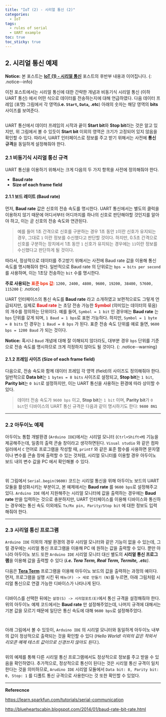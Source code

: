```yaml
---
title: "IoT (2) - 시리얼 통신 (2)"
categories:
  - IoT
tags:
  - rules of serial
  - UART example
toc: true
toc_sticky: true
---
```


## 2. 시리얼 통신 예제

**Notice:** 본 포스트는 **[IoT (1) - 시리얼 통신](https://enidanny.github.io/iot/serial-uart/)** 포스트의 후반부 내용과 이어집니다.
{: .notice--info}

이전 포스트에서는 시리얼 통신에 대한 간략한 개념과 비동기식 시리얼 통신 (이하 UART 통신) 에서 어떤 식으로 데이터를 전송하는지에 대해 언급하였다. 다음 데이터 프레임 (포맷) 그림에서 각 영역(**i.e. `Start`, `Data`, .etc**) 아래의 숫자는 해당 영역의 **bits** 사이즈를 보여준다.

<figure style="width: 100%">
  <img src="{{ site.url }}{{ site.baseurl }}/assets/images/serial-uart-fig-3.png" alt="">
</figure>

UART 통신에서 데이터 프레임의 시작과 끝이 **Start bit**와 **Stop bit**라는 것은 알고 있지만, 위 그림에서 볼 수 있듯이 **Start bit** 이외의 영역은 크기가 고정되어 있지 않음을 확인할 수 있다. 따라서, UART 인터페이스로 정보를 주고 받기 위해서는 사전에 **통신 규격**을 동일하게 설정해줘야 한다.

### 2.1 비동기식 시리얼 통신 규격

UART 통신을 이용하기 위해서는 크게 다음의 두 가지 항목을 사전에 정의해줘야 한다.

* **Baud rate**
* **Size of each frame field**

#### 2.1.1 보드 레이트 (Baud rate)

먼저, **Baud rate** 값은 신호의 전송 속도를 명시한다. UART 통신에서는 별도의 클럭을 이용하지 않기 때문에 어디서부터 어디까지를 하나의 신호로 판단해야할 것인지를 알아야 하고, 이는 곧 신호의 전송 속도와 연관된다. 

>예를 들어 1초 간격으로 신호를 구분하는 경우 1초 동안 `1`이란 신호가 유지되는 경우, 그대로 `1` 이란 정보를 수신했다고 판단할 것이다. 하지만, 0.5초 간격으로 신호를 구분하는 장치에서 1초 동안 `1` 신호가 유지되는 경우에는 `11`이란 정보를 수신했다고 판단하게 될 것이다.

따라서, 정상적으로 데이터를 주고받기 위해서는 사전에 Baud rate 값을 이용해 통신 속도를 명시해줘야 한다. 일반적으로 Baud rate 의 단위로는 `bps = bits per second`를 사용하며, 이는 1초당 전송하는 `bit` 수를 명시한다.

**주로 사용되는** <span style="color:#EF2F0F"><b>표준 bps 값:</b></span> `1200, 2400, 4800, 9600, 19200, 38400, 57600, 115200`
{: .notice}

UART 인터페이스의 통신 속도를 **Baud rate** 라고 소개하였고 보편적으로도 그렇게 언급되지만, 실제로 <span style="color:#DF0F0F"><b>Baud rate</b></span> 는 초당 전송 가능한 <span style="color:#DF0F0F"><b>Symbol</b></span> (의미있는 데이터의 묶음)의 개수를 정의하는 단위이다. 예를 들어, `Symbol = 1 bit` 인 경우에는 **Baud rate** 는 `bps` 단위를 갖게 되며, `1 Baud = 1 bps`로 표현 가능하다. 하지만, `Symbol = 1 byte = 8 bits` 인 경우는 `1 Baud = 8 bps` 가 된다. 표준 전송 속도 단위를 예로 들면, `9600 bps = 1200 Baud` 가 되는 것이다.

**Notice:** 혹시나 `Baud` 개념에 대해 잘 이해되지 않더라도, 대부분 경우 `bps` 단위를 기준으로 전송 속도를 명시하므로 크게 걱정하지 않아도 될 것이다.
{: .notice--warning}

#### 2.1.2 프레임 사이즈 (Size of each frame field)

다음으로, 전송 속도와 함께 데이터 프레임 각 영역 (field)의 사이즈도 정의해줘야 한다. 일반적으로  **Data bit**는 `1 bytes = 8 bits` 사이즈로 설정되고, **Stop bit**는 `1 bit`, **Parity bit**는 `0 bit`로 설정하지만, 이는 UART 통신을 사용하는 환경에 따라 상이할 수 있다.

>데이터 전송 속도가 `9600 bps` 이고, **Stop bit**는 `1 bit` 이며, **Parity bit**가 `0 bit`인 디바이스의 UART 통신 규격은 다음과 같이 명시하기도 한다: **`9600 8N1`**

---

### 2.2 아두이노 예제

아두이노 통합 개발환경 (`Arduino IDE`)에서는 시리얼 모니터 (`Ctrl+Shift+M`) 기능을 제공해주는데, 일종의 출력 콘솔 창이라고 생각하면된다. `Visual studio` 와 같은 컴파일러에서 `C` 언어로 프로그램을 작성할 때, `printf` 와 같은 표준 함수를 사용하면 문자열이나 변수를 콘솔 창에 출력할 수 있는 것처럼, 시리얼 모니터를 이용할 경우 아두이노 보드 내의 변수 값을 PC 에서 확인해볼 수 있다.

<figure style="width: 100%">
  <img src="{{ site.url }}{{ site.baseurl }}/assets/images/serial-uart2-fig-1.png" alt="">
</figure>

<figure style="width: 100%">
  <img src="{{ site.url }}{{ site.baseurl }}/assets/images/serial-uart2-fig-2.png" alt="">
</figure>

위 그림에서 `Serial.begin(9600)` 코드는 시리얼 통신을 위해 아두이노 보드의 UART 모듈을 활성화시키는 부분이고, 본 예제에서는 **Baud rate** 를 `9600 bps`로 설정해주고 있다. `Arduino IDE` 에서 지원해주는 시리얼 모니터에 값을 출력하는 경우에는 **Baud rate** 만을 입력하는 것으로 충분하지만, UART 인터페이스를 이용해 디바이스와 통신하는 경우에는 통신 속도 이외에도 `Tx/Rx pin, Parity/Stop bit` 에 대한 정보도 입력해줘야 한다.

---

### 2.3 시리얼 통신 프로그램

`Arduino IDE` 이외의 개발 환경의 경우 시리얼 모니터와 같은 기능이 없을 수 있는데, 그럴 경우에는 시리얼 통신 프로그램을 이용해 PC 에 원하는 값을 출력할 수 있다. 뿐만 아니라 아두이노 보드 또한 `Arduino IDE` 시리얼 모니터 대신 별도의 **시리얼 통신 프로그램**을 이용해 값을 출력할 수 있다 (***i.e. Tera Term, Real Term, Termite, .etc**)*.

다음은 **[Tera Term](https://tera-term.ko.softonic.com/)** 프로그램을 이용해 아두이노 보드의 값을 출력하는 과정의 예이다. 먼저, 프로그램을 실행 시킨 뒤 `메뉴(F) -> 새로 만들기 (N)`를 누르면, 아래 그림처럼 시리얼 통신으로 연결 가능한 디바이스가 나타나게 된다.

<figure style="width: 100%">
  <img src="{{ site.url }}{{ site.baseurl }}/assets/images/serial-uart2-fig-3.png" alt="">
</figure>

디바이스를 선택한 뒤에는 `설정(S) -> 시리얼포트(E)`에서 통신 규격을 설정해줘야 한다. 위의 아두이노 예제 코드에서는 **Baud rate** 만 설정해주었는데, 나머지 규격에 대해서는 기본 값을 모르기 때문에 일단은 통신 속도에 대해 `9600 bps`로 설정해주었다.

<figure style="width: 100%">
  <img src="{{ site.url }}{{ site.baseurl }}/assets/images/serial-uart2-fig-4.png" alt="">
</figure>

<figure style="width: 100%">
  <img src="{{ site.url }}{{ site.baseurl }}/assets/images/serial-uart2-fig-5.png" alt="">
</figure>

아래 그림에서 볼 수 있듯이, `Arduino IDE` 의 시리얼 모니터와 동일하게 아두이노 내부의 값이 정상적으로 출력되는 것을 확인할 수 있다 (*Hello World! 이외의 값은 적외서 리모콘 예제 테스트 값이므로 신경쓰지 않아도 된다.*).

<figure style="width: 100%">
  <img src="{{ site.url }}{{ site.baseurl }}/assets/images/serial-uart2-fig-6.png" alt="">
</figure>

위의 예제를 통해 다른 시리얼 통신 프로그램에서도 정상적으로 정보를 주고 받을 수 있음을 확인하였다. 추가적으로, 정상적으로 통신이 된다는 것은 시리얼 통신 규격이 일치한다는 것을 의미하므로, `Arudino IDE` 시리얼 모듈에서 `Data bit: 8, Parity bit: 0, Stop: 1` 를 디폴트 통신 규격으로 사용한다는 것 또한 확인할 수 있었다.

---

**Referecnce**

https://learn.sparkfun.com/tutorials/serial-communication

http://blueheartscabin.blogspot.com/2014/01/baud-rate-bit-rate.html

<!-- 
<figure style="width: 100%">
  <img src="{{ site.url }}{{ site.baseurl }}/assets/images/serial-uart-fig-1.png" alt="">
</figure>

<span style="color:#DF9F0F"><b>문구</b></span>
-->